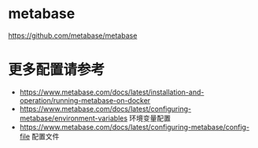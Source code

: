 # metabase

https://github.com/metabase/metabase


# 更多配置请参考

- https://www.metabase.com/docs/latest/installation-and-operation/running-metabase-on-docker
- https://www.metabase.com/docs/latest/configuring-metabase/environment-variables 环境变量配置
- https://www.metabase.com/docs/latest/configuring-metabase/config-file 配置文件

